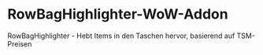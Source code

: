 # RowBagHighlighter-WoW-Addon
RowBagHighlighter - Hebt Items in den Taschen hervor, basierend auf TSM-Preisen
